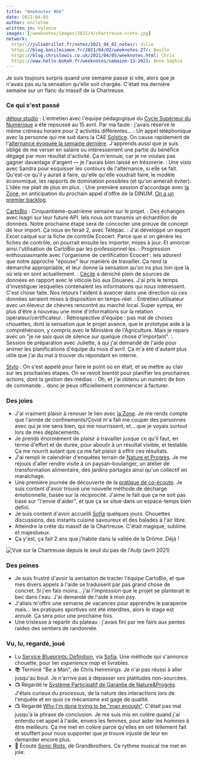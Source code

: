 ```yaml
---
title: "Weeknotes #66"
date: 2021-04-05
author: oncletom
written_in: Valence
images: [/weeknotes/images/2021/4/chartreuse-crete.jpg]
network:
  https://juliebrillet.fr/notes/2021_04_02_notes/: Julie
  https://blog.basilesimon.fr/2021/04/02/weeknotes-27/: Basile
  https://blog.chrislowis.co.uk/2021/04/05/weeknotes.html: Chris
  https://www.hello-bokeh.fr/weeknotes/semaine-13-2021: Anne-Sophie
---
```


Je suis toujours surpris quand une semaine passe si vite, alors que je n'avais pas eu la sensation qu'elle soit chargée. C'était ma dernière semaine sur un flanc du massif de la Chartreuse.

<!--more-->

### Ce qui s'est passé

[détour.studio]
: L'entretien avec l'équipe pédagogique du [Cycle Supérieur du Numérique](http://www11.minefi.gouv.fr/catalogue-igpde/2021/co/8921.html) a été repoussé au 15 avril. Par ma faute : j'avais réservé le même créneau horaire pour 2 activités différentes…
: Un appel téléphonique avec la personne qui me suit dans la CAE [Solstice]. On cause rapidement de l'[alternance évoquée la semaine dernière](/weeknotes/65/). J'apprends aussi que je suis obligé de me verser en salaire ou intéressement une partie du bénéfice dégagé par mon résultat d'activité. Ça m'ennuie, car je ne voulais pas gagner davantage d'argent — je l'aurais bien laissé en trésorerie.
: Une visio avec Sandra pour esquisser les contours de l'alternance, si elle se fait. Qu'est-ce qu'il y aurait à faire, qu'elle qu'elle voudrait faire, le modèle économique, les rapports de domination possibles (et qu'on aimerait éviter). L'idée me plait de plus en plus.
: Une première session d'accordage avec [la Zone], en anticipation du prochain appel d'offre de la DINUM. [On a un premier backlog](https://gitlab.com/la_zone/21_bam_xyz/-/boards/2570296).

[CartoBio]
: Cinquantième-quatrième semaine sur le projet.
: Des échanges avec Isagri sur leur future API. Iels nous ont transmis un échantillon de données. Notre prochaine étape sera de concocter une preuve de concept de leur import. Ça nous en ferait 2, avec Télépac.
: J'ai développé un export Excel calqué sur la fiche de contrôle Ecocert. Parce que si on génère les fiches de contrôle, on pourrait ensuite les importer, mises à jour. Et amorcer ainsi l'utilisation de CartoBio par les professionnel·les.
: Progression enthousiasmante avec l'organisme de certification Ecocert : iels adorent que notre approche "épouse" leur manière de travailler. Ça rend la démarche appropriable, et leur donne la sensation qu'on ira plus loin que là où iels en sont actuellement.
: [Cécile](https://fr.linkedin.com/in/cecileleguen) a déniché plein de sources de données en rapport avec le viticole bio aux Douanes. J'ai pris le temps d'investiguer lesquelles contenaient les informations qui nous intéressent. C'est chose faite. Nos retours l'aident à avancer dans une direction où ces données seraient mises à disposition en temps-réel.
: Entretien utilisateur avec un éleveur de chèvres rencontré au marché local. Super sympa, en plus d'être à nouveau une mine d'informations sur la relation opérateur/certificateur.
: Rétrospective d'équipe : pas mal de choses chouettes, dont la sensation que le projet avance, que le prototype aide à la compréhénsion, y compris avec le Ministère de l'Agriculture. Mais je repars avec un "je ne sais quoi de silence sur quelque chose d'important".
: Session de préparation avec Juliette, à qui j'ai demandé de l'aide pour animer les planifications d'équipe du mois d'avril. Ça m'a été d'autant plus utile que j'ai du mal à trouver du répondant en interne.

[Stylo]
: On s'est appelé pour faire le point où en était, et se mettre au clair sur les prochaines étapes. On se revoit bientôt pour planifier les prochaines actions, dont la gestion des médias.
: Oh, et j'ai obtenu un numéro de bon de commande… donc je peux officiellement commencer à facturer.

### Des joies

- J'ai vraiment plaisir à renouer le lien avec [la Zone]. Je me rends compte que l'année de confinements/Covid m'a fait me couper des personnes avec qui je me sens bien, qui me nourrissent, et… que je voyais surtout lors de mes déplacements.
- Je prends énormément de plaisir à travailler jusque ce qu'il faut, en terme d'effort et de durée, pour aboutir à un résultat visible, et testable. Ça me nourrit autant que ça me fait plaisir à offrir ces résultats.
- J'ai rempli le calendrier d'enquêtes terrain de [Nature et Progrès](https://www.natureetprogres.org). Je me réjouis d'aller rendre visite à un paysan-boulanger, un atelier de transformation alimentaire, des jardins partagés ainsi qu'un collectif en maraîchage.
- Une première journée de découverte de la [pratique de co-écoute](https://unecoecoute.wordpress.com/). Je suis content d'avoir trouvé une nouvelle méthode de décharge émotionnelle, basée sur la réciprocité. J'aime le fait que ça ne soit pas basé sur "l'envie d'aider", et que ça se situe dans un espace-temps bien défini.
- Je suis content d'avoir accueilli [Sofia] quelques jours. Chouettes discussions, des instants cuisine savoureux et des balades à l'air libre.
- Atteindre la crête du massif de la Chartreuse. C'était magique, sublime et majestueux.
- Ça y'est, ça fait 2 ans que j'habite dans la vallée de la Drôme. Déjà !

![](/weeknotes/images/2021/4/chartreuse-crete.jpg "Vue sur la Chartreuse depuis le seuil du pas de l'Aulp (avril 2021)")

### Des peines

- Je suis frustré d'avoir la sensation de tracter l'équipe CartoBio, et que mes divers appels à l'aide se traduisent par pas grand chose de concret. Si j'en fais moins… j'ai l'impression que le projet se planterait le bec dans l'eau. J'ai demandé de l'aide à mon psy.
- J'allais m'offrir une semaine de vacances pour apprendre le parapente mais… les pratiques sportives ont été interdites, alors le stage est annulé. Ça sera pour une prochaine fois.
- Une tristesse à repartir du plateau : j'avais fini par me faire aux pentes raides des sentiers de randonnée.

### Vu, lu, regardé, joué

- Lu [Service Blueprints: Definition](https://www.nngroup.com/articles/service-blueprints-definition/), via [Sofia]. Une méthode qui s'annonce chouette, pour lier _experience map_ et livrables.
- 📚 Terminé "Be a Man", de Chris Hemmings. Je n'ai pas réussi à aller jusqu'au bout. Je n'arrive pas à dépasser ses platitudes non-sourcées.
- 📺 Regardé le [Système Participatif de Garantie de Nature&Progrès](https://vimeo.com/190220936). J'étais curieux du processus, de la nature des interactions lors de l'enquête et en quoi ce mécanisme est gage de qualité.
- 📺 Regardé [Why I'm done trying to be "man enough"](https://www.ted.com/talks/justin_baldoni_why_i_m_done_trying_to_be_man_enough). C'était pas mal jusqu'à la phrase de conclusion. Je me suis mis en colère quand j'ai entendu cet appel à l'aide, envers les femmes, pour aider les hommes à être meilleurs. Ça me met en colère parce qu'elles en ont tellement fait et souffert pour nous supporter que je trouve injuste de leur en demander encore plus.
- 🎵 Écouté [Sonic Riots](https://www.last.fm/music/Grandbrothers/_/Sonic+Riots), de Grandbrothers. Ce rythme musical me met en joie.

[détour.studio]: /
[Solstice]: https://solstice.coop/
[Stylo]: https://github.com/EcrituresNumeriques/stylo
[CartoBio]: https://cartobio.org/
[Usine Vivante]: https://www.usinevivante.org
[la Zone]: http://la.zone
[YesWiki]: https://yeswiki.net
[DataGalaxy]: https://www.datagalaxy.com/
[Classes à 12]: https://beta.gouv.fr/startups/classes12.html

[Noémie]: https://noemiegirard.co
[Guillaume]: https://www.yuzutech.fr/
[Sofia]: https://twitter.com/sofiaboulaarab
[Antoine]: https://www.quaternum.net/
[Yannick]: https://elsif.fr/
[Basile]: https://basilesimon.fr/
[Maïtané]: https://maiwann.net/
[Laurent]: https://cocotier.xyz/
